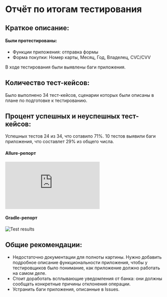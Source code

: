 # Отчёт по итогам тестирования

## Краткое описание:
#### Были протестированы: 
* Функции приложения: отправка формы
* Форма покупки: Номер карты, Месяц, Год, Владелец, CVC/CVV

В ходе тестирования были выявлены баги приложения.

## Количество тест-кейсов:
Было выполнено 34 тест-кейсов, сценарии которых были описаны в плане по подготовке к тестированию.

## Процент успешных и неуспешных тест-кейсов:
Успешных тестов 24 из 34, что сотавило 71%. 10 тестов выявили баги приложения, что составлет 29% из общего числа.

#### Allure-репорт
![процент тестов](https://github.com/BOYKO-QA-60/QA-60_Diplom_BSS/blob/main/build/reports/allure-report/allureReport/index.html)

#### Gradle-репорт 

![Test results]()


## Общие рекомендации:
* Недостаточно документации для полноты картины. Нужно добавить подробное описание функциональности приложения, чтобы у тестировщиков было понимание, как приложение должно работать на самом деле.
* Стоит доработать всплывающие уведомления от банка: они должны сообщать конкретные причины отклонения операции.
* Устранить баги приложения, описанные в Issues.
